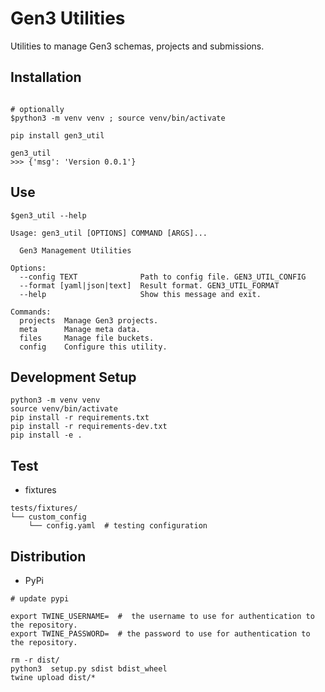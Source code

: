   
# Gen3 Utilities

Utilities to manage Gen3 schemas, projects and submissions.

## Installation

```

# optionally
$python3 -m venv venv ; source venv/bin/activate

pip install gen3_util

gen3_util
>>> {'msg': 'Version 0.0.1'}

```


## Use

```
$gen3_util --help

Usage: gen3_util [OPTIONS] COMMAND [ARGS]...

  Gen3 Management Utilities

Options:
  --config TEXT              Path to config file. GEN3_UTIL_CONFIG
  --format [yaml|json|text]  Result format. GEN3_UTIL_FORMAT
  --help                     Show this message and exit.

Commands:
  projects  Manage Gen3 projects.
  meta      Manage meta data.
  files     Manage file buckets.
  config    Configure this utility.

```


## Development Setup

```
python3 -m venv venv
source venv/bin/activate
pip install -r requirements.txt
pip install -r requirements-dev.txt
pip install -e . 
```

## Test

* fixtures

```
tests/fixtures/
└── custom_config
    └── config.yaml  # testing configuration

```

## Distribution

- PyPi

```
# update pypi

export TWINE_USERNAME=  #  the username to use for authentication to the repository.
export TWINE_PASSWORD=  # the password to use for authentication to the repository.

rm -r dist/
python3  setup.py sdist bdist_wheel
twine upload dist/*
```